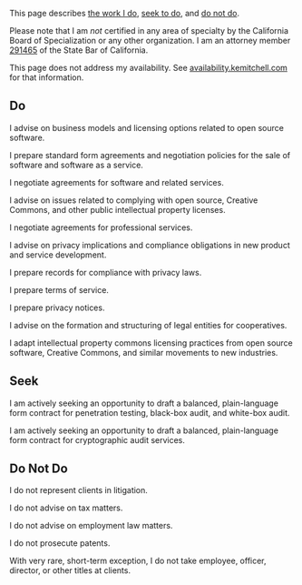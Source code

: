This page describes [the work I do](#do), [seek to do](#seek), and [do not do](#do-not-do).

Please note that I am _not_ certified in any area of specialty by the California Board of Specialization or any other organization.  I am an attorney member [291465](http://members.calbar.ca.gov/fal/Licensee/Detail/291465) of the State Bar of California.

This page does not address my availability.  See [availability.kemitchell.com](https://availability.kemitchell.com) for that information.

## Do

I advise on business models and licensing options related to open source software.

I prepare standard form agreements and negotiation policies for the sale of software and software as a service.

I negotiate agreements for software and related services.

I advise on issues related to complying with open source, Creative Commons, and other public intellectual property licenses.

I negotiate agreements for professional services.

I advise on privacy implications and compliance obligations in new product and service development.

I prepare records for compliance with privacy laws.

I prepare terms of service.

I prepare privacy notices.

I advise on the formation and structuring of legal entities for cooperatives.

I adapt intellectual property commons licensing practices from open source software, Creative Commons, and similar movements to new industries.

## Seek

I am actively seeking an opportunity to draft a balanced, plain-language form contract for penetration testing, black-box audit, and white-box audit.

I am actively seeking an opportunity to draft a balanced, plain-language form contract for cryptographic audit services.

## Do Not Do

I do not represent clients in litigation.

I do not advise on tax matters.

I do not advise on employment law matters.

I do not prosecute patents.

With very rare, short-term exception, I do not take employee, officer, director, or other titles at clients.
